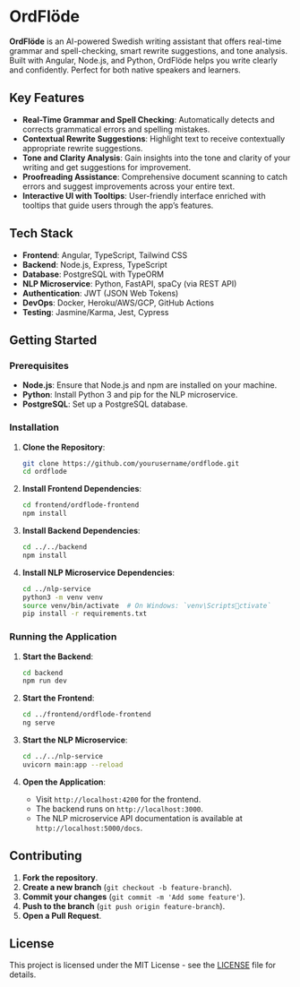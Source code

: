 # OrdFlöde

**OrdFlöde** is an AI-powered Swedish writing assistant that offers real-time grammar and spell-checking, smart rewrite suggestions, and tone analysis. Built with Angular, Node.js, and Python, OrdFlöde helps you write clearly and confidently. Perfect for both native speakers and learners.

## Key Features

- **Real-Time Grammar and Spell Checking**: Automatically detects and corrects grammatical errors and spelling mistakes.
- **Contextual Rewrite Suggestions**: Highlight text to receive contextually appropriate rewrite suggestions.
- **Tone and Clarity Analysis**: Gain insights into the tone and clarity of your writing and get suggestions for improvement.
- **Proofreading Assistance**: Comprehensive document scanning to catch errors and suggest improvements across your entire text.
- **Interactive UI with Tooltips**: User-friendly interface enriched with tooltips that guide users through the app’s features.

## Tech Stack

- **Frontend**: Angular, TypeScript, Tailwind CSS
- **Backend**: Node.js, Express, TypeScript
- **Database**: PostgreSQL with TypeORM
- **NLP Microservice**: Python, FastAPI, spaCy (via REST API)
- **Authentication**: JWT (JSON Web Tokens)
- **DevOps**: Docker, Heroku/AWS/GCP, GitHub Actions
- **Testing**: Jasmine/Karma, Jest, Cypress

## Getting Started

### Prerequisites

- **Node.js**: Ensure that Node.js and npm are installed on your machine.
- **Python**: Install Python 3 and pip for the NLP microservice.
- **PostgreSQL**: Set up a PostgreSQL database.

### Installation

1. **Clone the Repository**:

   ```bash
   git clone https://github.com/yourusername/ordflode.git
   cd ordflode
   ```

2. **Install Frontend Dependencies**:

   ```bash
   cd frontend/ordflode-frontend
   npm install
   ```

3. **Install Backend Dependencies**:

   ```bash
   cd ../../backend
   npm install
   ```

4. **Install NLP Microservice Dependencies**:
   ```bash
   cd ../nlp-service
   python3 -m venv venv
   source venv/bin/activate  # On Windows: `venv\Scriptsctivate`
   pip install -r requirements.txt
   ```

### Running the Application

1. **Start the Backend**:

   ```bash
   cd backend
   npm run dev
   ```

2. **Start the Frontend**:

   ```bash
   cd ../frontend/ordflode-frontend
   ng serve
   ```

3. **Start the NLP Microservice**:

   ```bash
   cd ../../nlp-service
   uvicorn main:app --reload
   ```

4. **Open the Application**:
   - Visit `http://localhost:4200` for the frontend.
   - The backend runs on `http://localhost:3000`.
   - The NLP microservice API documentation is available at `http://localhost:5000/docs`.

## Contributing

1. **Fork the repository**.
2. **Create a new branch** (`git checkout -b feature-branch`).
3. **Commit your changes** (`git commit -m 'Add some feature'`).
4. **Push to the branch** (`git push origin feature-branch`).
5. **Open a Pull Request**.

## License

This project is licensed under the MIT License - see the [LICENSE](LICENSE) file for details.
